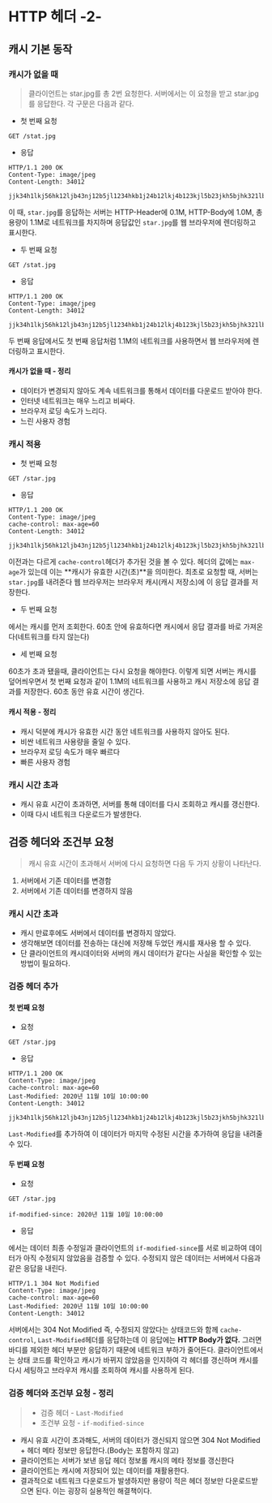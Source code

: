 # HTTP 헤더 -2-

## 캐시 기본 동작

### 캐시가 없을 때

> 클라이언트는 star.jpg를 총 2번 요청한다. 서버에서는 이 요청을 받고 star.jpg를 응답한다. 각 구문은 다음과 같다.

* 첫 번째 요청

```http
GET /stat.jpg
```

* 응답

```http
HTTP/1.1 200 OK
Content-Type: image/jpeg
Content-Length: 34012

jjk34h1lkj56hk12ljb43nj12b5jl1234hkb1j24b12lkj4b123kjl5b23jkh5bjhk321lb4jkh132b34jhk12b431jhk23b4j1hk24bjk1h23b4jhk12b456nm423b76nm234brjlkwqehfuiawhf1j23bv4jh1gk23f5v
```

이 때, `star.jpg`를 응답하는 서버는 HTTP-Header에 0.1M, HTTP-Body에 1.0M, 총 용량이 1.1M로 네트워크를 차지하며 응답값인 `star.jpg`를 웹 브라우저에 렌더링하고 표시한다. 



* 두 번째 요청

```http
GET /stat.jpg
```

* 응답

```http
HTTP/1.1 200 OK
Content-Type: image/jpeg
Content-Length: 34012

jjk34h1lkj56hk12ljb43nj12b5jl1234hkb1j24b12lkj4b123kjl5b23jkh5bjhk321lb4jkh132b34jhk12b431jhk23b4j1hk24bjk1h23b4jhk12b456nm423b76nm234brjlkwqehfuiawhf1j23bv4jh1gk23f5v
```

두 번째 응답에서도 첫 번째 응답처럼 1.1M의 네트워크를 사용하면서 웹 브라우저에 렌더링하고 표시한다. 

#### 캐시가 없을 때 - 정리

* 데이터가 변경되지 않아도 계속 네트워크를 통해서 데이터를 다운로드 받아야 한다.
* 인터넷 네트워크는 매우 느리고 비싸다.
* 브라우저 로딩 속도가 느리다.
* 느린 사용자 경험 



### 캐시 적용

* 첫 번째 요청

```http
GET /star.jpg
```

* 응답

```http
HTTP/1.1 200 OK
Content-Type: image/jpeg
cache-control: max-age=60
Content-Length: 34012

jjk34h1lkj56hk12ljb43nj12b5jl1234hkb1j24b12lkj4b123kjl5b23jkh5bjhk321lb4jkh132b34jhk12b431jhk23b4j1hk24bjk1h23b4jhk12b456nm423b76nm234brjlkwqehfuiawhf1j23bv4jh1gk23f5
```

이전과는 다르게 `cache-control`헤더가 추가된 것을 볼 수 있다. 헤더의 값에는 `max-age`가 있는데 이는 **캐시가 유효한 시간(초)**을 의미한다. 최초로 요청할 때, 서버는 `star.jpg`를 내려준다 웹 브라우저는 브라우저 캐시(캐시 저장소)에 이 응답 결과를 저장한다.

* 두 번째 요청

에서는 캐시를 먼저 조회한다. 60초 안에 유효하다면 캐시에서 응답 결과를 바로 가져온다(네트워크를 타지 않는다) 

* 세 번째 요청

60초가 초과 됐을때, 클라이언트는 다시 요청을 해야한다. 이렇게 되면 서버는 캐시를 덮어씌우면서 첫 번째 요청과 같이 1.1M의 네트워크를 사용하고 캐시 저장소에 응답 결과를 저장한다. 60초 동안 유효 시간이 생긴다.

#### 캐시 적용 - 정리

* 캐시 덕분에 캐시가 유효한 시간 동안 네트워크를 사용하지 않아도 된다.
* 비싼 네트워크 사용량을 줄일 수 있다.
* 브라우저 로딩 속도가 매우 빠르다
* 빠른 사용자 경험

### 캐시 시간 초과

* 캐시 유효 시간이 초과하면, 서버를 통해 데이터를 다시 조회하고 캐시를 갱신한다.
* 이때 다시 네트워크 다운로드가 발생한다.



## 검증 헤더와 조건부 요청

> 캐시 유효 시간이 초과해서 서버에 다시 요청하면 다음 두 가지 상황이 나타난다.

1. 서버에서 기존 데이터를 변경함
2. 서버에서 기존 데이터를 변경하지 않음



### 캐시 시간 초과

* 캐시 만료후에도 서버에서 데이터를 변경하지 않았다.
* 생각해보면 데이터를 전송하는 대신에 저장해 두었던 캐시를 재사용 할 수 있다.
* 단 클라이언트의 캐시데이터와 서버의 캐시 데이터가 같다는 사실을 확인할 수 있는 방법이 필요하다.



### 검증 헤더 추가 

#### 첫 번째 요청

* 요청

```http
GET /star.jpg
```

* 응답

```http
HTTP/1.1 200 OK
Content-Type: image/jpeg
cache-control: max-age=60
Last-Modified: 2020년 11월 10일 10:00:00
Content-Length: 34012

jjk34h1lkj56hk12ljb43nj12b5jl1234hkb1j24b12lkj4b123kjl5b23jkh5bjhk321lb4jkh132b34jhk12b431jhk23b4j1hk24bjk1h23b4jhk12b456nm423b76nm234brjlkwqehfuiawhf1j23bv4jh1gk23f5
```

`Last-Modified`를 추가하여 이 데이터가 마지막 수정된 시간을 추가하여 응답을 내려줄 수 있다.

#### 두 번째 요청

* 요청

```http
GET /star.jpg

if-modified-since: 2020년 11월 10일 10:00:00
```

* 응답

에서는 데이터 최종 수정일과 클라이언트의 `if-modified-since`를 서로 비교하여 데이터가 아직 수정되지 않았음을 검증할 수 있다. 수정되지 않은 데이터는 서버에서 다음과 같은 응답을 내린다.

```http
HTTP/1.1 304 Not Modified
Content-Type: image/jpeg
cache-control: max-age=60
Last-Modified: 2020년 11월 10일 10:00:00
Content-Length: 34012
```

서버에서는 304 Not Modified 즉, 수정되지 않았다는 상태코드와 함께 `cache-control`, `Last-Modified`헤더를 응답하는데 이 응답에는 **HTTP Body가 없다.** 그러면 바디를 제외한 헤더 부분만 응답하기 때문에 네트워크 부하가 줄어든다. 클라이언트에서는 상태 코드를 확인하고 캐시가 바뀌지 않았음을 인지하여 각 헤더를 갱신하며 캐시를 다시 세팅하고 브라우저 캐시를 조회하여 캐시를 사용하게 된다.



### 검증 헤더와 조건부 요청 - 정리

> * 검증 헤더 - `Last-Modified`
> * 조건부 요청 - `if-modified-since`

* 캐시 유효 시간이 초과해도, 서버의 데이터가 갱신되지 않으면 304 Not Modified + 헤더 메타 정보만 응답한다.(Body는 포함하지 않고)
* 클라이언트는 서버가 보낸 응답 헤더 정보롤 캐시의 메타 정보를 갱신한다
* 클라이언트는 캐시에 저장되어 있는 데이터를 재활용한다.
* 결과적으로 네트워크 다운로드가 발생하지만 용량이 적은 헤더 정보만 다운로드받으면 된다. 이는 굉장히 실용적인 해결책이다.